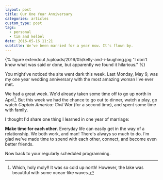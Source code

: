 ```yaml
---
layout: post
title: Our One Year Anniversary
categories: articles
custom_type: post
tags:
  - personal
  - tim and kelbel
date: 2016-05-16 11:21
subtitle: We've been married for a year now. It's flown by.
---
```

{% figure extendout /uploads/2016/05/kelly-and-i-laughing.jpg "I don't know what was said or done, but apparently we found it hilarious." %}

You might've noticed the site went dark this week. Last Monday, May 9, was my one year wedding anniversary with the most amazing woman I've ever met.

We had a great week. We'd already taken some time off to go up north in April[^1]. But this week we had the chance to go out to dinner, watch a play, go watch *Captain America: Civil War* (for a second time), and spent some time with family.

I thought I'd share one thing I learned in one year of marriage:

**Make time for each other**. Everyday life can easily get in the way of a relationship. We both work, and man! There's always so much to do. I'm glad we've made time to spend with each other, connect, and become even better friends.

Now back to your regularly scheduled programming.


[^1]: Which, holy moly!! It was so cold up north! However, the lake was beautiful with some ocean-like waves.
